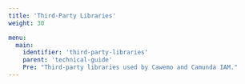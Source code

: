 ```yaml
---
title: 'Third-Party Libraries'
weight: 30

menu:
  main:
    identifier: 'third-party-libraries'
    parent: 'technical-guide'
    Pre: "Third-party libraries used by Cawemo and Camunda IAM."
---
```

